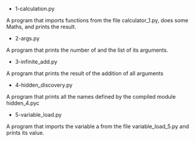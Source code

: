 * 1-calculation.py

A program that imports functions from the file calculator_1.py, does some Maths,
and prints the result.

* 2-args.py

A program that prints the number of and the list of its arguments.

* 3-infinite_add.py

A program that prints the result of the addition of all arguments

* 4-hidden_discovery.py

A program that prints all the names defined by the compiled module hidden_4.pyc

* 5-variable_load.py

A program that imports the variable a from the file variable_load_5.py and
prints its value.
